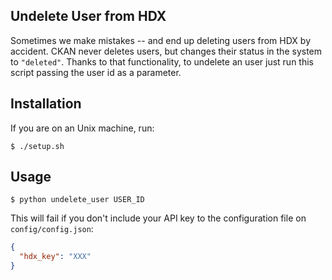 ## Undelete User from HDX
Sometimes we make mistakes -- and end up deleting users from HDX by accident. CKAN never deletes users, but changes their status in the system to `"deleted"`. Thanks to that functionality, to undelete an user just run this script passing the user id as a parameter.

## Installation
If you are on an Unix machine, run:
```shell
$ ./setup.sh
```

## Usage
```shell
$ python undelete_user USER_ID
```

This will fail if you don't include your API key to the configuration file on `config/config.json`:

```json
{
  "hdx_key": "XXX"
}
```